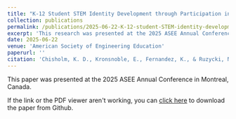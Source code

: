 ```yaml
---
title: "K-12 Student STEM Identity Development through Participation in Goldberg Gator Engineering Explorers Summer Programs"
collection: publications
permalink: /publications/2025-06-22-K-12-student-STEM-identity-development
excerpt: 'This research was presented at the 2025 ASEE Annual Conference in Montreal, Canada.'
date: 2025-06-22
venue: 'American Society of Engineering Education'
paperurl: ''
citation: 'Chisholm, K. D., Kronsnoble, E., Fernandez, K., & Ruzycki, N. (2025, June), <i>K-12 Student STEM Identity Development through Participation in Goldberg Gator Engineering Explorers Summer Programs</i>. Research presented at the 2025 ASEE Annual Conference in Montreal, Canada.'
---
```

This paper was presented at the 2025 ASEE Annual Conference in Montreal, Canada.

If the link or the PDF viewer aren't working, you can [click here](https://github.com/KassSTEM/KassSTEM.github.io/blob/faa39a04c109fa6afd93720ce2daab33d6c14efe/files/K-12_student_STEM_identity_development_through_participation_in_Goldberg_Gator_Engineering_Explorers_summer_programs.pdf) to download the paper from Github.

<object id=paper data="/files/K-12_student_STEM_identity_development_through_participation_in_Goldberg_Gator_Engineering_Explorers_summer_programs.pdf" width="1000" height="1000" type='application/pdf'></object>
